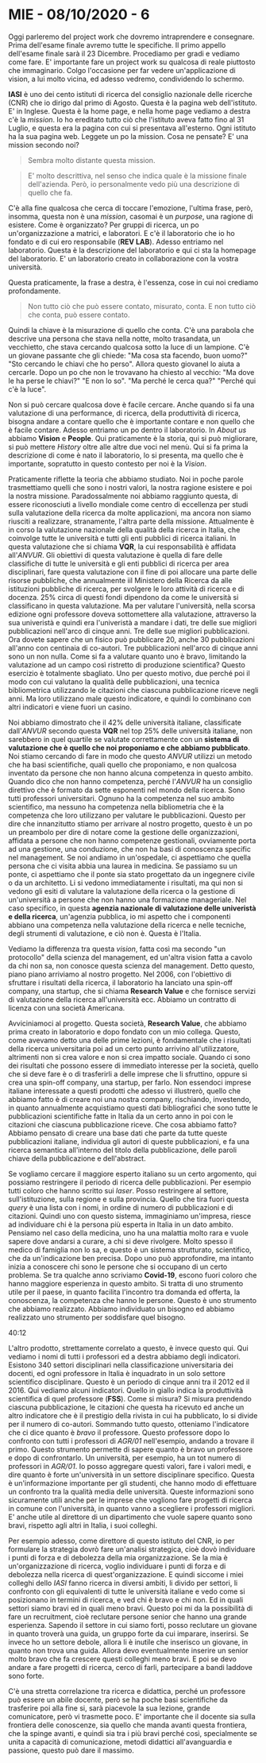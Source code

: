 # MIE - 08/10/2020 - 6

Oggi parleremo del project work che dovremo intraprendere e consegnare. Prima dell'esame finale avremo tutte le specifiche. Il primo appello dell'esame finale sarà il 23 Dicembre. Procediamo per gradi e vediamo come fare. E' importante fare un project work su qualcosa di reale piuttosto che immaginario. Colgo l'occasione per far vedere un'applicazione di vision, a lui molto vicina, ed adesso vedremo, condividendo lo schermo.

**IASI** è uno dei cento istituti di ricerca del consiglio nazionale delle ricerche (CNR) che io dirigo dal primo di Agosto. Questa è la pagina web dell'istituto. E' in Inglese. Questa è la home page, e nella home page vediamo a destra c'è la *mission*. Io ho ereditato tutto ciò che l'istituto aveva fatto fino al 31 Luglio, e questa era la pagina con cui si presentava all'esterno. Ogni istituto ha la sua pagina web. Leggete un po la mission. Cosa ne pensate? E' una mission secondo noi?

> Sembra molto distante questa mission.

> E' molto descrittiva, nel senso che indica quale è la missione finale dell'azienda. Però, io personalmente vedo più una descrizione di quello che fa.

C'è alla fine qualcosa che cerca di toccare l'emozione, l'ultima frase, però, insomma, questa non è una *mission*, casomai è un *purpose*, una ragione di esistere. Come è organizzato? Per gruppi di ricerca, un po un'organizzazione a matrici, e laboratori. E c'è il laboratorio che io ho fondato e di cui ero responsabile (**REV LAB**). Adesso entriamo nel laboratorio. Questa è la descrizione del laboratorio e qui ci sta la homepage del laboratorio. E' un laboratorio creato in collaborazione con la vostra università.

Questa praticamente, la frase a destra, è l'essenza, cose in cui noi crediamo profondamente.

> Non tutto ciò che può essere contato, misurato, conta. E non tutto ciò che conta, può essere contato.

Quindi la chiave è la misurazione di quello che conta. C'è una parabola che descrive una persona che stava nella notte, molto trasandata, un vecchietto, che stava cercando qualcosa sotto la luce di un lampione. C'è un giovane passante che gli chiede: "Ma cosa sta facendo, buon uomo?" "Sto cercando le chiavi che ho perso". Allora questo giovanel lo aiuta a cercarle. Dopo un po che non le trovavano ha chiesto al vecchio: "Ma dove le ha perse le chiavi?" "E non lo so". "Ma perché le cerca qua?" "Perché qui c'è la luce".

Non si può cercare qualcosa dove è facile cercare. Anche quando si fa una valutazione di una performance, di ricerca, della produttività di ricerca, bisogna andare a contare quello che è importante contare e non quello che è facile contare. Adesso entriamo un po dentro il laboratorio. In *About us* abbiamo **Vision** e **People**. Qui praticamente è la storia, qui si può migliorare, si può mettere *History* oltre alle altre due voci nel menù. Qui si fa prima la descrizione di come è nato il laboratorio, lo si presenta, ma quello che è importante, sopratutto in questo contesto per noi è la *Vision*.

Praticamente riflette la teoria che abbiamo studiato. Noi in poche parole trasmettiamo quelli che sono i nostri valori, la nostra ragione esistere e poi la nostra missione. Paradossalmente noi abbiamo raggiunto questa, di essere riconosciuti a livello mondiale come centro di eccellenza per studi sulla valutazione della ricerca da molte applicazioni, ma ancora non siamo riusciti a realizzare, stranamente, l'altra parte della missione. Attualmente è in corso la valutazione nazionale della qualità della ricerca in Italia, che coinvolge tutte le università e tutti gli enti pubblici di ricerca italiani. In questa valutazione che si chiama **VQR**, la cui responsabilità è affidata all'*ANVUR*. Gli obiettivi di questa valutazione è quella di fare delle classifiche di tutte le università e gli enti pubblici di ricerca per area disciplinari, fare questa valutazione con il fine di poi allocare una parte delle risorse pubbliche, che annualmente iil Ministero della Ricerca da alle istituzioni pubbliche di ricerca, per svolgere le loro attività di ricerca e di docenza. 25% circa di questi fondi dipendono da come le università si classificano in questa valutazione. Ma per valutare l'università, nella scorsa edizione ogni professore doveva sottomettere alla valutazione, attraverso la sua univeristà e quindi era l'univeristà a mandare i dati, tre delle sue migliori pubblicazioni nell'arco di cinque anni. Tre delle sue migliori pubblicazioni. Ora dovete sapere che un fisico può pubblicare 20, anche 30 pubblicazioni all'anno con centinaia di co-autori. Tre pubblicazioni nell'arco di cinque anni sono un non nulla. Come si fa a valutare quanto uno è bravo, limitando la valutazione ad un campo così ristretto di produzione scientifica? Questo esercizio è totalmente sbagliato. Uno per questo motivo, due perché poi il modo con cui valutano la qualità delle pubblicazioni, una tecnica bibliometrica utilizzando le citazioni che ciascuna pubblicazione riceve negli anni. Ma loro utilizzano male questo indicatore, e quindi lo combinano con altri indicatori e viene fuori un casino.

Noi abbiamo dimostrato che il 42% delle università italiane, classificate dall'*ANVUR* secondo questa **VQR** nel top 25% delle università italiane, non sarebbero in quel quartile se valutate correttamente con un **sistema di valutazione che è quello che noi proponiamo e che abbiamo pubblicato**. Noi stiamo cercando di fare in modo che questo *ANVUR* utilizzi un metodo che ha basi scientifiche, quali quello che proponiamo, e non qualcosa inventato da persone che non hanno alcuna competenza in questo ambito. Quando dico che non hanno competenza, perché l'*ANVUR* ha un consiglio direttivo che è formato da sette esponenti nel mondo della ricerca. Sono tutti professori universitari. Ognuno ha la competenza nel suo ambito scientifico, ma nessuno ha competenza nella bibliometria che è la competenza che loro utilizzano per valutare le pubblicazioni. Questo per dire che innanzitutto stiamo per arrivare al nostro progetto, questo è un po un preambolo per dire di notare come la gestione delle organizzazioni, affidata a persone che non hanno competenze gestionali, ovviamente porta ad una gestione, una conduzione, che non ha basi di conoscenza specific nel management. Se noi andiamo in un'ospedale, ci aspettiamo che quella persona che ci visita abbia una laurea in medicina. Se passiamo su un ponte, ci aspettiamo che il ponte sia stato progettato da un ingegnere civile o da un architetto. Li si vedono immediatamente i risultati, ma qui non si vedono gli esiti di valutare la valutazione della ricerca o la gestione di un'università a persone che non hanno una formazione manageriale. Nel caso specifico, in questa **agenzia nazionale di valutazione delle univeristà e della ricerca**, un'agenzia pubblica, io mi aspetto che i componenti abbiano una competenza nella valutazione della ricerca e nelle tecniche, degli strumenti di valutazione, e ciò non è. Questa è l'Italia.

Vediamo la differenza tra questa *vision*, fatta così ma secondo "un protocollo" della scienza del management, ed un'altra vision fatta a cavolo da chi non sa, non conosce questa scienza del management. Detto questo, piano piano arriviamo al nostro progetto. Nel 2006, con l'obiettivo di sfruttare i risultati della ricerca, il laboratorio ha lanciato una spin-off company, una startup, che si chiama **Research Value** e che fornisce servizi di valutazione della ricerca all'università ecc. Abbiamo un contratto di licenza con una società Americana.

Avviciniamoci al progetto. Questa società, **Research Value**, che abbiamo prima creato in laboratorio e dopo fondato con un mio collega. Questo, come avevamo detto una delle prime lezioni, è fondamentale che i risultati della ricerca universitaria poi ad un certo punto arrivino all'utilizzatore, altrimenti non si crea valore e non si crea impatto sociale. Quando ci sono dei risultati che possono essere di immediato interesse per la società, quello che si deve fare è o di trasferirli a delle imprese che li sfruttino, oppure si crea una spin-off company, una startup, per farlo. Non essendoci imprese italiane interessate a questi prodotti che adesso vi illustrerò, quello che abbiamo fatto è di creare noi una nostra company, rischiando, investendo, in quanto annualmente acquistiamo questi dati bibliografici che sono tutte le pubblicazioni scientifiche fatte in Italia da un certo anno in poi con le citazioni che ciascuna pubblicazione riceve. Che cosa abbiamo fatto? Abbiamo pensato di creare una base dati che parte da tutte queste pubblicazioni italiane, individua gli autori di queste pubblicazioni, e fa una ricerca semantica all'interno del titolo della pubblicazione, delle paroli chiave della pubblicazione e dell'abstract.

Se vogliamo cercare il maggiore esperto italiano su un certo argomento, qui possiamo restringere il periodo di ricerca delle pubblicazioni. Per esempio tutti coloro che hanno scritto sui *laser*. Posso restringere al settore, sull'istituzione, sulla regione e sulla provincia. Quello che tira fuori questa *query* è una lista con i nomi, in ordine di numero di pubblicazioni e di citazioni. Quindi uno con questo sistema, immaginiamo un'impresa, riesce ad individuare chi è la persona più esperta in Italia in un dato ambito. Pensiamo nel caso della medicina, uno ha una malattia molto rara e vuole sapere dove andarsi a curare, a chi si deve rivolgere. Molto spesso il medico di famiglia non lo sa, e questo è un sistema strutturato, scientifico, che da un'indicazione ben precisa. Dopo uno può approfondire, ma intanto inizia a conoscere chi sono le persone che si occupano di un certo problema. Se tra qualche anno scriviamo **Covid-19**, escono fuori coloro che hanno maggiore esperienza in questo ambito. Si tratta di uno strumento utile per il paese, in quanto facilita l'incontro tra domanda ed offerta, la conoscenza, la competenza che hanno le persone. Questo è uno strumento che abbiamo realizzato. Abbiamo individuato un bisogno ed abbiamo realizzato uno strumento per soddisfare quel bisogno.

40:12

L'altro prodotto, strettamente correlato a questo, è invece questo qui. Qui vediamo i nomi di tutti i professori ed a destra abbiamo degli indicatori. Esistono 340 settori disciplinari nella classificazione universitaria dei docenti, ed ogni professore in Italia è inquadrato in un solo settore scientifico disciplinare. Questo è un periodo di cinque anni tra il 2012 ed il 2016. Qui vediamo alcuni indicatori. Quello in giallo indica la produttività scientifica di quel professore (**FSS**). Come si misura? Si misura prendendo ciascuna pubblicazione, le citazioni che questa ha ricevuto ed anche un altro indicatore che è il prestigio della rivista in cui ha pubblicato, lo si divide per il numero di co-autori. Sommando tutto questo, otteniamo l'indicatore che ci dice quanto è *bravo* il professore. Questo professore dopo lo confronto con tutti i professori di *AGR/01* nell'esempio, andando a trovare il primo. Questo strumento permette di sapere quanto è bravo un professore e dopo di confrontarlo. Un università, per esempio, ha un tot numero di professori in *AGR/01*. Io posso aggregare questi valori, fare i valori medi, e dire quanto è forte un'università in un settore disciplinare specifico. Questa è un'informazione importante per gli studenti, che hanno modo di effettuare un confronto tra la qualità media delle università. Queste informazioni sono sicuramente utili anche per le imprese che vogliono fare progetti di ricerca in comune con l'università, in quanto vanno a scegliere i professori migliori. E' anche utile al direttore di un dipartimento che vuole sapere quanto sono bravi, rispetto agli altri in Italia, i suoi colleghi.

Per esempio adesso, come direttore di questo istituto del CNR, io per formulare la strategia dovrò fare un'analisi strategica, cioè dovò individuare i punti di forza e di debolezza della mia organizzazione. Se la mia è un'organizzazione di ricerca, voglio individuare i punti di forza e di debolezza nella ricerca di quest'organizzazione. E quindi siccome i miei colleghi dello *IASI* fanno ricerca in diversi ambiti, li divido per settori, li confronto con gli equivalenti di tutte le università italiane e vedo come si posizionano in termini di ricerca, e ved chi è bravo e chi non. Ed in quali settori siamo bravi ed in quali meno bravi. Questo poi mi da la possibilità di fare un recruitment, cioè reclutare persone senior che hanno una grande esperienza. Sapendo il settore in cui siamo forti, posso reclutare un giovane in quanto troverà una guida, un gruppo forte da cui imparare, inserirsi. Se invece ho un settore debole, allora li è inutile che inserisco un giovane, in quanto non trova una guida. Allora devo eventualmente inserire un senior molto bravo che fa crescere questi colleghi meno bravi. E poi se devo andare a fare progetti di ricerca, cerco di farli, partecipare a bandi laddove sono forte.

C'è una stretta correlazione tra ricerca e didattica, perché un professore può essere un abile docente, però se ha poche basi scientifiche da trasferire poi alla fine si, sarà piacevole la sua lezione, grande comunicatore, però vi trasmette poco. E' importante che il docente sia sulla frontiera delle conoscenze, sia quello che manda avanti questa frontiera, che la spinge avanti, e quindi sia tra i più bravi perché così, specialmente se unita a capacità di comunicazione, metodi didattici all'avanguardia e passione, questo può dare il massimo.